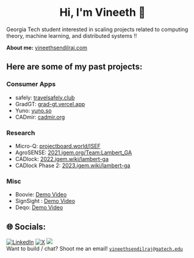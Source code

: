 <h1 align="center">Hi, I'm Vineeth 👋</h1>

Georgia Tech student interested in scaling projects related to computing theory, machine learning, and distributed systems ‼️<br>

**About me:** [vineethsendilraj.com](https://www.vineethsendilraj.com/) <br> 




## Here are some of my past projects:


### Consumer Apps 
- safely: [travelsafely.club](https://www.travelsafely.club) <br> 
- GradGT:  [grad-gt.vercel.app](https://grad-gt.vercel.app/) <br> 
- Yuno: [yuno.so](https://www.yuno.so) <br>
- CADmir: [cadmir.org](https://www.cadmir.org) <br>

### Research
- Micro-Q: [projectboard.world/ISEF](https://partner.projectboard.world/isef/project/ebed043t-micro-q-a-low-cost-iot-based-fluorometer) <br>
- AgroSENSE: [2021.igem.org/Team:Lambert_GA](https://2021.igem.org/Team:Lambert_GA) <br>
- CADlock: [2022.igem.wiki/lambert-ga](https://2022.igem.wiki/lambert-ga/) <br>
- CADlock Phase 2: [2023.igem.wiki/lambert-ga](https://2023.igem.wiki/lambert-ga/) <br>

### Misc
- Boovie: [Demo Video](https://devpost.com/software/boovie) <br>
- SignSight : [Demo Video](https://devpost.com/software/sign-sight-no-voice-unheard) <br> 
- Deqo: [Demo Video](https://devpost.com/software/deqo) <br> 


## 🌐 Socials:
[![LinkedIn](https://img.shields.io/badge/LinkedIn-%230077B5.svg?logo=linkedin&logoColor=white)](https://linkedin.com/in/vineeth-sendilraj) [![X](https://img.shields.io/badge/X-black.svg?logo=X&logoColor=white)](https://x.com/VineethSendil) [![](https://visitcount.itsvg.in/api?id=VineethSendilraj&icon=0&color=8)](https://visitcount.itsvg.in) <br>
Want to build / chat? Shoot me an email! <a href="mailto:vineethsendilraj@gatech.edu">`vineethsendilraj@gatech.edu`</a>




